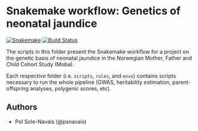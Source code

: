 # Snakemake workflow: Genetics of neonatal jaundice

[![Snakemake](https://img.shields.io/badge/snakemake-≥5.7.0-brightgreen.svg)](https://snakemake.bitbucket.io)
[![Build Status](https://travis-ci.org/snakemake-workflows/genetics-neo-jaundice.svg?branch=master)](https://travis-ci.org/snakemake-workflows/genetics-neo-jaundice)

The scripts in this folder present the Snakemake workflow for a project on the genetic basis of neonatal jaundice in the Norwegian Mother, Father and Child Cohort Study (Moba).  

Each respective folder (i.e. `scripts`, `rules`, and `envs`) contains scripts necessary to run the whole pipeline (GWAS, heritability estimation, parent-offspring analyses, polygenic scores, etc).  

## Authors

* Pol Sole-Navais (@psnavais)

